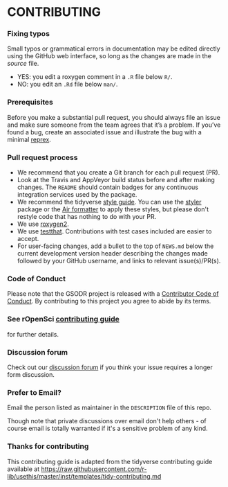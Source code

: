 # CONTRIBUTING

### Fixing typos

Small typos or grammatical errors in documentation may be edited directly using
the GitHub web interface, so long as the changes are made in the _source_ file.

- YES: you edit a roxygen comment in a `.R` file below `R/`.
- NO: you edit an `.Rd` file below `man/`.

### Prerequisites

Before you make a substantial pull request, you should always file an issue and
make sure someone from the team agrees that it’s a problem. If you’ve found a
bug, create an associated issue and illustrate the bug with a minimal
[reprex](https://www.tidyverse.org/help/#reprex).

### Pull request process

- We recommend that you create a Git branch for each pull request (PR).
- Look at the Travis and AppVeyor build status before and after making changes.
  The `README` should contain badges for any continuous integration services used
  by the package.
- We recommend the tidyverse [style guide](http://style.tidyverse.org).
  You can use the [styler](https://CRAN.R-project.org/package=styler) package or
  the [Air formatter](https://posit-dev.github.io/air/formatter.html) to apply
  these styles, but please don't restyle code that has nothing to do with your PR.
- We use [roxygen2](https://cran.r-project.org/package=roxygen2).
- We use [testthat](https://cran.r-project.org/package=testthat). Contributions
  with test cases included are easier to accept.
- For user-facing changes, add a bullet to the top of `NEWS.md` below the
  current development version header describing the changes made followed by your
  GitHub username, and links to relevant issue(s)/PR(s).

### Code of Conduct

Please note that the GSODR project is released with a
[Contributor Code of Conduct](CODE_OF_CONDUCT.md). By contributing to this
project you agree to abide by its terms.

### See rOpenSci [contributing guide](https://ropensci.github.io/dev_guide/contributingguide.html)

for further details.

### Discussion forum

Check out our [discussion forum](https://discuss.ropensci.org) if you think your issue requires a longer form discussion.

### Prefer to Email?

Email the person listed as maintainer in the `DESCRIPTION` file of this repo.

Though note that private discussions over email don't help others - of course email is totally warranted if it's a sensitive problem of any kind.

### Thanks for contributing

This contributing guide is adapted from the tidyverse contributing guide available at <https://raw.githubusercontent.com/r-lib/usethis/master/inst/templates/tidy-contributing.md>
